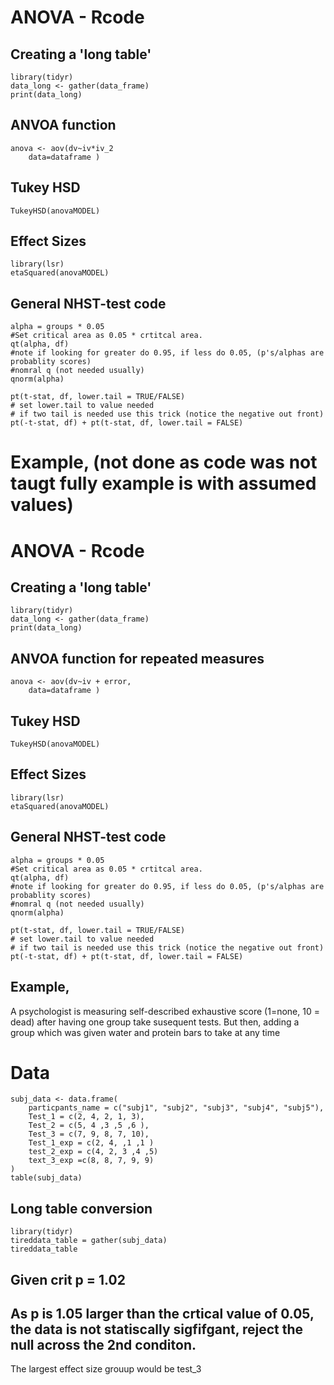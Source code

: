 # ANOVA - Rcode 
## Creating a 'long table'
```{r}
library(tidyr)
data_long <- gather(data_frame)
print(data_long)
```

## ANVOA function 
```{r}
anova <- aov(dv~iv*iv_2      
    data=dataframe )
```

## Tukey HSD 
```{r}
TukeyHSD(anovaMODEL)
```

## Effect Sizes
```{r}
library(lsr)
etaSquared(anovaMODEL)
```

## General NHST-test code 
```{r}
alpha = groups * 0.05
#Set critical area as 0.05 * crtitcal area. 
qt(alpha, df)
#note if looking for greater do 0.95, if less do 0.05, (p's/alphas are probablity scores)
#nomral q (not needed usually)
qnorm(alpha)
```
```{r}
pt(t-stat, df, lower.tail = TRUE/FALSE)
# set lower.tail to value needed 
# if two tail is needed use this trick (notice the negative out front)
pt(-t-stat, df) + pt(t-stat, df, lower.tail = FALSE)
```

# Example, (not done as code was not taugt fully example is with assumed values)
# ANOVA - Rcode 
## Creating a 'long table'
```{r}
library(tidyr)
data_long <- gather(data_frame)
print(data_long)
```

## ANVOA function for repeated measures
```{r}
anova <- aov(dv~iv + error, 
    data=dataframe )
```

## Tukey HSD 
```{r}
TukeyHSD(anovaMODEL)
```

## Effect Sizes
```{r}
library(lsr)
etaSquared(anovaMODEL)
```

## General NHST-test code 
```{r}
alpha = groups * 0.05
#Set critical area as 0.05 * crtitcal area. 
qt(alpha, df)
#note if looking for greater do 0.95, if less do 0.05, (p's/alphas are probablity scores)
#nomral q (not needed usually)
qnorm(alpha)
```
```{r}
pt(t-stat, df, lower.tail = TRUE/FALSE)
# set lower.tail to value needed 
# if two tail is needed use this trick (notice the negative out front)
pt(-t-stat, df) + pt(t-stat, df, lower.tail = FALSE)
```

## Example,
A psychologist is measuring self-described exhaustive score (1=none, 10 = dead) after having one group
take susequent tests. But then, adding a group which was given water and protein bars to take at any time 

# Data
```{r}
subj_data <- data.frame(
    particpants_name = c("subj1", "subj2", "subj3", "subj4", "subj5"),
    Test_1 = c(2, 4, 2, 1, 3),
    Test_2 = c(5, 4 ,3 ,5 ,6 ),
    Test_3 = c(7, 9, 8, 7, 10),
    Test_1_exp = c(2, 4, ,1 ,1 )
    test_2_exp = c(4, 2, 3 ,4 ,5)
    text_3_exp =c(8, 8, 7, 9, 9)
)
table(subj_data)
```

## Long table conversion 
```{r}
library(tidyr)
tireddata_table = gather(subj_data)
tireddata_table
```



## Given crit p = 1.02

## As p is 1.05 larger than the crtical value of 0.05, the data is not statiscally sigfifgant, reject the null across the 2nd conditon.


The largest effect size grouup would be test_3
